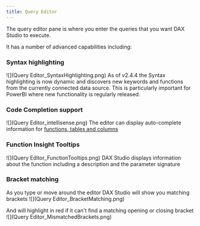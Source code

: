 ```yaml
---
title: Query Editor
---
```

The query editor pane is where you enter the queries that you want DAX Studio to execute.

It has a number of advanced capabilities including:
### Syntax highlighting
![](Query Editor_SyntaxHighlighting.png)
As of v2.4.4 the Syntax highlighting is now dynamic and discovers new keywords and functions from the currently connected data source. This is particularly important for PowerBI where new functionality is regularly released.

### Code Completion support
![](Query Editor_intellisense.png)
The editor can display auto-complete information for [functions, tables and columns](../intellisense-support)

### Function Insight Tooltips
![](Query Editor_FunctionTooltips.png)
DAX Studio displays information about the function including a description and the parameter signature

### Bracket matching
As you type or move around the editor DAX Studio will show you matching brackets
![](Query Editor_BracketMatching.png)

And will highlight in red if it can't find a matching opening or closing bracket
![](Query Editor_MismatchedBrackets.png)

